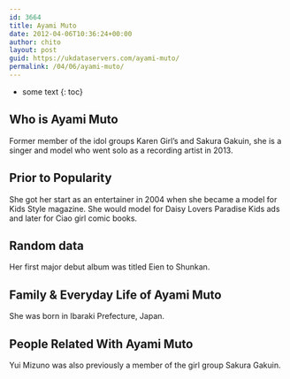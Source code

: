 ```yaml
---
id: 3664
title: Ayami Muto
date: 2012-04-06T10:36:24+00:00
author: chito
layout: post
guid: https://ukdataservers.com/ayami-muto/
permalink: /04/06/ayami-muto/
---
```


* some text
{: toc}


## Who is  Ayami Muto
                  
                  
                  
Former member of the idol groups Karen Girl&#8217;s and Sakura Gakuin, she is a singer and model who went solo as a recording artist in 2013.
                  
                
                
                
## Prior to Popularity 
                  
                  
                  
She got her start as an entertainer in 2004 when she became a model for Kids Style magazine. She would model for Daisy Lovers Paradise Kids ads and later for Ciao girl comic books.
                  
                
                
                
## Random data 
                  
                  
                  
Her first major debut album was titled Eien to Shunkan.
                  
                
                
                
## Family & Everyday Life of Ayami Muto
                  
                  
                  
She was born in Ibaraki Prefecture, Japan.
                  
                
                
                
## People Related With  Ayami Muto
                  
                  
                  
Yui Mizuno was also previously a member of the girl group Sakura Gakuin.
                  
                
              
            
          
          
          
    
    
  
